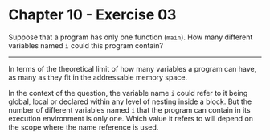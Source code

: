 # Chapter 10 - Exercise 03

Suppose that a program has only one function (`main`). How many different variables named `i` could this program contain?  

---

In terms of the theoretical limit of how many variables a program can have, as many as they fit in the addressable memory space.  

In the context of the question, the variable name `i` could refer to it being global, local or declared within any level of nesting inside a block. But the number of different variables named `i` that the program can contain in its execution environment is only one. Which value it refers to will depend on the scope where the name reference is used.  
